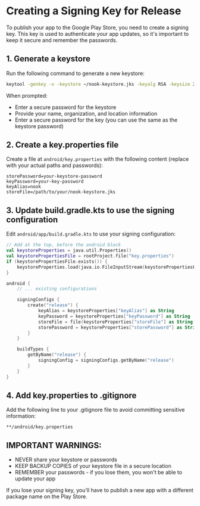 # Creating a Signing Key for Release

To publish your app to the Google Play Store, you need to create a signing key. This key is used to authenticate your app updates, so it's important to keep it secure and remember the passwords.

## 1. Generate a keystore

Run the following command to generate a new keystore:

```bash
keytool -genkey -v -keystore ~/nook-keystore.jks -keyalg RSA -keysize 2048 -validity 10000 -alias nook
```

When prompted:
- Enter a secure password for the keystore
- Provide your name, organization, and location information
- Enter a secure password for the key (you can use the same as the keystore password)

## 2. Create a key.properties file

Create a file at `android/key.properties` with the following content (replace with your actual paths and passwords):

```
storePassword=your-keystore-password
keyPassword=your-key-password
keyAlias=nook
storeFile=/path/to/your/nook-keystore.jks
```

## 3. Update build.gradle.kts to use the signing configuration

Edit `android/app/build.gradle.kts` to use your signing configuration:

```kotlin
// Add at the top, before the android block
val keystoreProperties = java.util.Properties()
val keystorePropertiesFile = rootProject.file("key.properties")
if (keystorePropertiesFile.exists()) {
    keystoreProperties.load(java.io.FileInputStream(keystorePropertiesFile))
}

android {
    // ... existing configurations

    signingConfigs {
        create("release") {
            keyAlias = keystoreProperties["keyAlias"] as String
            keyPassword = keystoreProperties["keyPassword"] as String
            storeFile = file(keystoreProperties["storeFile"] as String)
            storePassword = keystoreProperties["storePassword"] as String
        }
    }

    buildTypes {
        getByName("release") {
            signingConfig = signingConfigs.getByName("release")
        }
    }
}
```

## 4. Add key.properties to .gitignore

Add the following line to your .gitignore file to avoid committing sensitive information:

```
**/android/key.properties
```

## IMPORTANT WARNINGS:
- NEVER share your keystore or passwords
- KEEP BACKUP COPIES of your keystore file in a secure location
- REMEMBER your passwords - if you lose them, you won't be able to update your app

If you lose your signing key, you'll have to publish a new app with a different package name on the Play Store.
